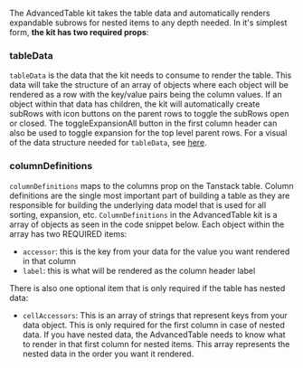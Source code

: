 The AdvancedTable kit takes the table data and automatically renders expandable subrows for nested items to any depth needed. In it's simplest form, __the kit has two required props__: 

### tableData

`tableData` is the data that the kit needs to consume to render the table. This data will take the structure of an array of objects where each object will be rendered as a row with the key/value pairs being the column values. If an object within that data has children, the kit will automatically create subRows with icon buttons on the parent rows to toggle the subRows open or closed. The toggleExpansionAll button in the first column header can also be used to toggle expansion for the top level parent rows. For a visual of the data structure needed for `tableData`, see [here](https://github.com/powerhome/playbook/tree/master/playbook/app/pb_kits/playbook/pb_advanced_table#readme).

### columnDefinitions

`columnDefinitions` maps to the columns prop on the Tanstack table. Column definitions are the single most important part of building a table as they are responsible for building the underlying data model that is used for all sorting, expansion, etc. `ColumnDefinitions` in the AdvancedTable kit is a array of objects as seen in the code snippet below. Each object within the array has two REQUIRED items:

- `accessor`: this is the key from your data for the value you want rendered in that column
- `label`: this is what will be rendered as the column header label

There is also one optional item that is only required if the table has nested data: 

- `cellAccessors`: This is an array of strings that represent keys from your data object. This is only required for the first column in case of nested data. If you have nested data, the AdvancedTable needs to know what to render in that first column for nested items. This array represents the nested data in the order you want it rendered.